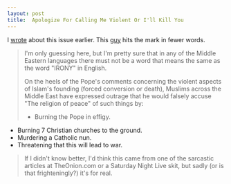 ```yaml
---
layout: post
title:  Apologize For Calling Me Violent Or I'll Kill You
---
```

I [wrote](/blog?bloget_mode=view&bloget_item=ca03d6cf-2c84-4de5-aa07-3bd43dc7ecf7) about this issue earlier. This [guy](http://suspiria.org/2006/09/apologize_for_calling_me_viole.html) hits the mark in fewer words. 

> I'm only guessing here, but I'm pretty sure that in any of the Middle Eastern languages there must not be a word that means the same as the word "IRONY" in English. 
> 
> On the heels of the Pope's comments concerning the violent aspects of Islam's founding (forced conversion or death), Muslims across the Middle East have expressed outrage that he would falsely accuse "The religion of peace" of such things by: 
> 
> - Burning the Pope in effigy.  
- Burning 7 Christian churches to the ground.  
- Murdering a Catholic nun.  
- Threatening that this will lead to war.  

> 
> If I didn't know better, I'd think this came from one of the sarcastic articles at TheOnion.com or a Saturday Night Live skit, but sadly (or is that frighteningly?) it's for real. 
